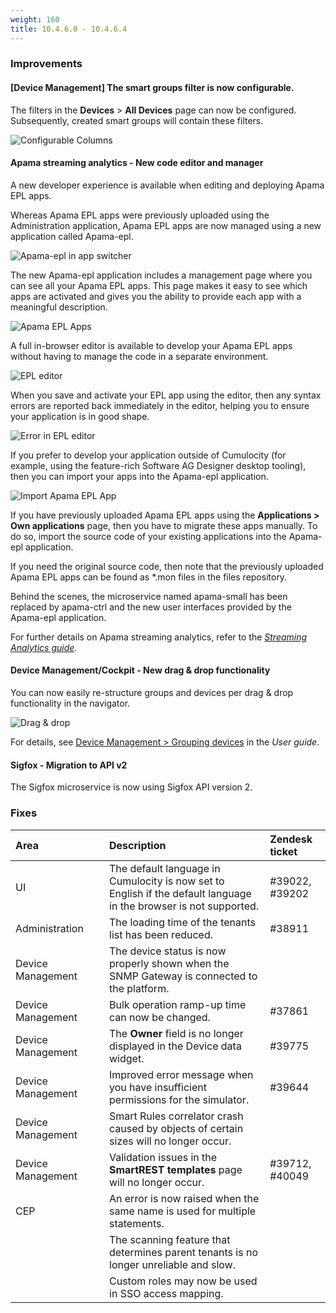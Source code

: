 ```yaml
---
weight: 160
title: 10.4.6.0 - 10.4.6.4
---
```


### Improvements

#### [Device Management] The smart groups filter is now configurable.

The filters in the **Devices** > **All Devices** page can now be configured. Subsequently, created smart groups will contain these filters.

![Configurable Columns](/images/release-notes/configurable-columns.png)  

#### Apama streaming analytics - New code editor and manager

A new developer experience is available when editing and deploying Apama EPL apps.

Whereas Apama EPL apps were previously uploaded using the Administration application, Apama EPL apps are now managed using a new application called Apama-epl.

![Apama-epl in app switcher](/images/release-notes/apama-epl-app-switcher.png)

The new Apama-epl application includes a management page where you can see all your Apama EPL apps. This page makes it easy to see which apps are activated and gives you the ability to provide each app with a meaningful description.

![Apama EPL Apps](/images/release-notes/apama-epl-apps-manager.png)

A full in-browser editor is available to develop your Apama EPL apps without having to manage the code in a separate environment.

![EPL editor](/images/release-notes/apama-epl-editor.png)

When you save and activate your EPL app using the editor, then any syntax errors are reported back immediately in the editor, helping you to ensure your application is in good shape.

![Error in EPL editor](/images/release-notes/apama-epl-editor-error.png)

If you prefer to develop your application outside of Cumulocity (for example, using the feature-rich Software AG Designer desktop tooling), then you can import your apps into the Apama-epl application.

![Import Apama EPL App](/images/release-notes/apama-epl-apps-import.png)

If you have previously uploaded Apama EPL apps using the **Applications > Own applications** page, then you have to migrate these apps manually. To do so, import the source code of your existing applications into the Apama-epl application.

If you need the original source code, then note that the previously uploaded Apama EPL apps can be found as *.mon files in the files repository.

Behind the scenes, the microservice named apama-small has been replaced by apama-ctrl and the new user interfaces provided by the Apama-epl application.

For further details on Apama streaming analytics, refer to the [*Streaming Analytics guide*](https://cumulocity.com/guides/10.4.6/apama).


#### Device Management/Cockpit - New drag & drop functionality

You can now easily re-structure groups and devices per drag & drop functionality in the navigator. 

![Drag & drop](/images/release-notes/cockpit-drag&drop.png)

For details, see [Device Management > Grouping devices](https://cumulocity.com/guides/10.4.6/users-guide/device-management#grouping-devices) in the *User guide*.

#### Sigfox - Migration to API v2

The Sigfox microservice is now using Sigfox API version 2. 

### Fixes

<table>
<colgroup><col width="150">
</colgroup><thead>
<tr>
<th style="text-align:left">Area</th>
<th style="text-align:left">Description</th>
<th style="text-align:left">Zendesk ticket</th>
</tr>
</thead>
<tbody>
<tr>
<td style="text-align:left">UI</td>
<td style="text-align:left">The default language in Cumulocity is now set to English if the default language in the browser is not supported.</td>
<td>#39022, #39202 </td>
</tr>
<tr>
<td style="text-align:left">Administration</td>
<td style="text-align:left">The loading time of the tenants list has been reduced.</td>
<td style="text-align:left">#38911 </td>
</tr>
<tr>
<td style="text-align:left">Device Management</td>
<td style="text-align:left">The device status is now properly shown when the SNMP Gateway is connected to the platform.</td>
<td style="text-align:left"></td>
</tr>
<tr>
<td style="text-align:left">Device Management</td>
<td style="text-align:left">Bulk operation ramp-up time can now be changed.</td>
<td style="text-align:left">#37861</td>
</tr>
<tr>
<td style="text-align:left">Device Management</td>
<td style="text-align:left"> The <strong>Owner</strong> field is no longer displayed in the Device data widget.</td>
<td style="text-align:left">#39775 </td>
</tr>
<tr>
<td style="text-align:left">Device Management</td>
<td style="text-align:left"> Improved error message when you have insufficient permissions for the simulator.</td>
<td style="text-align:left">#39644 </td>
</tr>
<tr>
<td style="text-align:left">Device Management</td>
<td style="text-align:left"> Smart Rules correlator crash caused by objects of certain sizes will no longer occur.</td>
<td style="text-align:left"></td>
</tr>
<tr>
<td style="text-align:left">Device Management</td>
<td style="text-align:left"> Validation issues in the <strong>SmartREST templates</strong> page will no longer occur. </td>
<td style="text-align:left">#39712, #40049</td>
</tr>
<tr>
<td style="text-align:left">CEP</td>
<td style="text-align:left"> An error is now raised when the same name is used for multiple statements.</td>
<td style="text-align:left"></td>
</tr>
<tr>
<td style="text-align:left"></td>
<td style="text-align:left"> The scanning feature that determines parent tenants is no longer unreliable and slow.</td>
<td style="text-align:left"></td>
</tr>
<tr>
<td style="text-align:left"></td>
<td style="text-align:left">Custom roles may now be used in SSO access mapping.</td>
<td style="text-align:left"></td>
</tr>
</tbody>
</table>




